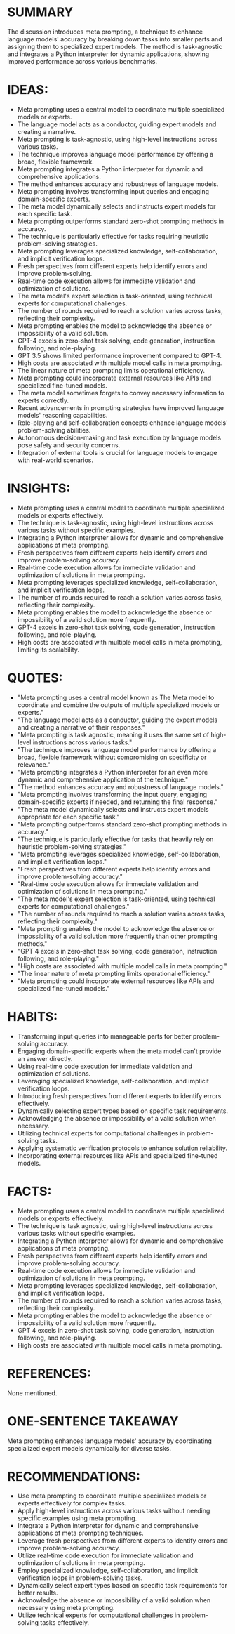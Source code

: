 # SUMMARY
The discussion introduces meta prompting, a technique to enhance language models' accuracy by breaking down tasks into smaller parts and assigning them to specialized expert models. The method is task-agnostic and integrates a Python interpreter for dynamic applications, showing improved performance across various benchmarks.

# IDEAS:
- Meta prompting uses a central model to coordinate multiple specialized models or experts.
- The language model acts as a conductor, guiding expert models and creating a narrative.
- Meta prompting is task-agnostic, using high-level instructions across various tasks.
- The technique improves language model performance by offering a broad, flexible framework.
- Meta prompting integrates a Python interpreter for dynamic and comprehensive applications.
- The method enhances accuracy and robustness of language models.
- Meta prompting involves transforming input queries and engaging domain-specific experts.
- The meta model dynamically selects and instructs expert models for each specific task.
- Meta prompting outperforms standard zero-shot prompting methods in accuracy.
- The technique is particularly effective for tasks requiring heuristic problem-solving strategies.
- Meta prompting leverages specialized knowledge, self-collaboration, and implicit verification loops.
- Fresh perspectives from different experts help identify errors and improve problem-solving.
- Real-time code execution allows for immediate validation and optimization of solutions.
- The meta model's expert selection is task-oriented, using technical experts for computational challenges.
- The number of rounds required to reach a solution varies across tasks, reflecting their complexity.
- Meta prompting enables the model to acknowledge the absence or impossibility of a valid solution.
- GPT-4 excels in zero-shot task solving, code generation, instruction following, and role-playing.
- GPT 3.5 shows limited performance improvement compared to GPT-4.
- High costs are associated with multiple model calls in meta prompting.
- The linear nature of meta prompting limits operational efficiency.
- Meta prompting could incorporate external resources like APIs and specialized fine-tuned models.
- The meta model sometimes forgets to convey necessary information to experts correctly.
- Recent advancements in prompting strategies have improved language models' reasoning capabilities.
- Role-playing and self-collaboration concepts enhance language models' problem-solving abilities.
- Autonomous decision-making and task execution by language models pose safety and security concerns.
- Integration of external tools is crucial for language models to engage with real-world scenarios.

# INSIGHTS:
- Meta prompting uses a central model to coordinate multiple specialized models or experts effectively.
- The technique is task-agnostic, using high-level instructions across various tasks without specific examples.
- Integrating a Python interpreter allows for dynamic and comprehensive applications of meta prompting.
- Fresh perspectives from different experts help identify errors and improve problem-solving accuracy.
- Real-time code execution allows for immediate validation and optimization of solutions in meta prompting.
- Meta prompting leverages specialized knowledge, self-collaboration, and implicit verification loops.
- The number of rounds required to reach a solution varies across tasks, reflecting their complexity.
- Meta prompting enables the model to acknowledge the absence or impossibility of a valid solution more frequently.
- GPT-4 excels in zero-shot task solving, code generation, instruction following, and role-playing.
- High costs are associated with multiple model calls in meta prompting, limiting its scalability.

# QUOTES:
- "Meta prompting uses a central model known as The Meta model to coordinate and combine the outputs of multiple specialized models or experts."
- "The language model acts as a conductor, guiding the expert models and creating a narrative of their responses."
- "Meta prompting is task agnostic, meaning it uses the same set of high-level instructions across various tasks."
- "The technique improves language model performance by offering a broad, flexible framework without compromising on specificity or relevance."
- "Meta prompting integrates a Python interpreter for an even more dynamic and comprehensive application of the technique."
- "The method enhances accuracy and robustness of language models."
- "Meta prompting involves transforming the input query, engaging domain-specific experts if needed, and returning the final response."
- "The meta model dynamically selects and instructs expert models appropriate for each specific task."
- "Meta prompting outperforms standard zero-shot prompting methods in accuracy."
- "The technique is particularly effective for tasks that heavily rely on heuristic problem-solving strategies."
- "Meta prompting leverages specialized knowledge, self-collaboration, and implicit verification loops."
- "Fresh perspectives from different experts help identify errors and improve problem-solving accuracy."
- "Real-time code execution allows for immediate validation and optimization of solutions in meta prompting."
- "The meta model's expert selection is task-oriented, using technical experts for computational challenges."
- "The number of rounds required to reach a solution varies across tasks, reflecting their complexity."
- "Meta prompting enables the model to acknowledge the absence or impossibility of a valid solution more frequently than other prompting methods."
- "GPT 4 excels in zero-shot task solving, code generation, instruction following, and role-playing."
- "High costs are associated with multiple model calls in meta prompting."
- "The linear nature of meta prompting limits operational efficiency."
- "Meta prompting could incorporate external resources like APIs and specialized fine-tuned models."

# HABITS:
- Transforming input queries into manageable parts for better problem-solving accuracy.
- Engaging domain-specific experts when the meta model can't provide an answer directly.
- Using real-time code execution for immediate validation and optimization of solutions.
- Leveraging specialized knowledge, self-collaboration, and implicit verification loops.
- Introducing fresh perspectives from different experts to identify errors effectively.
- Dynamically selecting expert types based on specific task requirements.
- Acknowledging the absence or impossibility of a valid solution when necessary.
- Utilizing technical experts for computational challenges in problem-solving tasks.
- Applying systematic verification protocols to enhance solution reliability.
- Incorporating external resources like APIs and specialized fine-tuned models.

# FACTS:
- Meta prompting uses a central model to coordinate multiple specialized models or experts effectively.
- The technique is task agnostic, using high-level instructions across various tasks without specific examples.
- Integrating a Python interpreter allows for dynamic and comprehensive applications of meta prompting.
- Fresh perspectives from different experts help identify errors and improve problem-solving accuracy.
- Real-time code execution allows for immediate validation and optimization of solutions in meta prompting.
- Meta prompting leverages specialized knowledge, self-collaboration, and implicit verification loops.
- The number of rounds required to reach a solution varies across tasks, reflecting their complexity.
- Meta prompting enables the model to acknowledge the absence or impossibility of a valid solution more frequently.
- GPT 4 excels in zero-shot task solving, code generation, instruction following, and role-playing.
- High costs are associated with multiple model calls in meta prompting.

# REFERENCES:
None mentioned.

# ONE-SENTENCE TAKEAWAY
Meta prompting enhances language models' accuracy by coordinating specialized expert models dynamically for diverse tasks.

# RECOMMENDATIONS:
- Use meta prompting to coordinate multiple specialized models or experts effectively for complex tasks.
- Apply high-level instructions across various tasks without needing specific examples using meta prompting.
- Integrate a Python interpreter for dynamic and comprehensive applications of meta prompting techniques.
- Leverage fresh perspectives from different experts to identify errors and improve problem-solving accuracy.
- Utilize real-time code execution for immediate validation and optimization of solutions in meta prompting.
- Employ specialized knowledge, self-collaboration, and implicit verification loops in problem-solving tasks.
- Dynamically select expert types based on specific task requirements for better results.
- Acknowledge the absence or impossibility of a valid solution when necessary using meta prompting.
- Utilize technical experts for computational challenges in problem-solving tasks effectively.